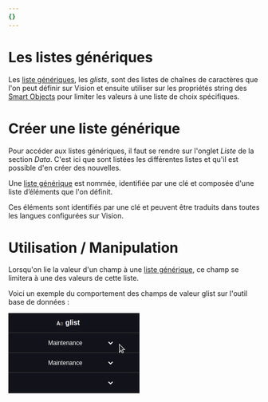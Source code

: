 ```yaml
---
{}
---
```

   
# Les listes génériques   
   
Les [liste génériques](../_glossaire/Glossaire.md#liste-générique), les *glists*, sont des listes de chaînes de caractères que l'on peut définir sur Vision et ensuite utiliser sur les propriétés string des [Smart Objects](../_glossaire/Glossaire.md) pour limiter les valeurs à une liste de choix spécifiques.    
   
# Créer une liste générique   
   
Pour accéder aux listes génériques, il faut se rendre sur l'onglet *Liste* de la section *Data*. C'est ici que sont listées les différentes listes et qu'il est possible d'en créer des nouvelles.   
   
Une [liste générique](../_glossaire/Glossaire.md#liste-générique) est nommée, identifiée par une clé et composée d'une liste d’éléments que l'on définit.   
   
Ces éléments sont identifiés par une clé et peuvent être traduits dans toutes les langues configurées sur Vision.   
   
# Utilisation / Manipulation   
   
Lorsqu'on lie la valeur d'un champ à une [liste générique](../_glossaire/Glossaire.md#liste-générique), ce champ se limitera à une des valeurs de cette liste.   
   
Voici un exemple du comportement des champs de valeur glist sur l'outil base de données :   
   
![](../_assets/images/models/database_glist.gif)